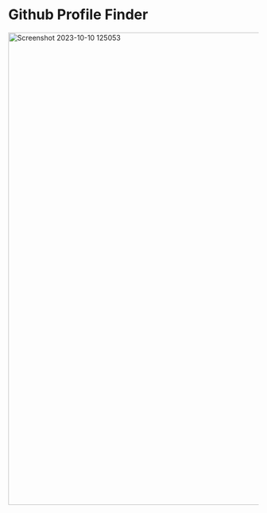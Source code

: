 # Github Profile Finder
 
<img width="949" alt="Screenshot 2023-10-10 125053" src="https://github.com/MSPrince/Github-Prifile-Finder/assets/135182786/ef73b18c-47c0-462c-a5e4-cde7a7034d5b">
